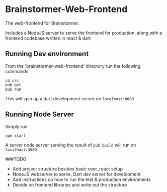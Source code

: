 # Brainstormer-Web-Frontend
The web-frontend for Brainstormer.

Includes a NodeJS server to serve the frontend for production, 
along with a frontend codebase written in react & dart

## Running Dev environment
From the 'brainstormer-web-frontend' directory run the following commands

```
cd src
pub get
pub run
```

This will spin up a dart development server on `localhost:8080`

## Running Node Server
Simply run
```$xslt
npm start
```
A server node server serving the result of `pub build` will run on `localhost:3000`

###TODO
- Add project structure besides basic over_react setup
- NodeJS webserver to serve, Dart dev server for development
- Add instructions on how to run the test & production environments
- Decide on frontend libraries and write out the structure